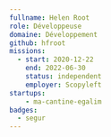 ```yaml
---
fullname: Helen Root
role: Développeuse
domaine: Développement
github: hfroot
missions:
  - start: 2020-12-22
    end: 2022-06-30
    status: independent
    employer: Scopyleft
startups:
    - ma-cantine-egalim
badges:
  - segur
---
```


